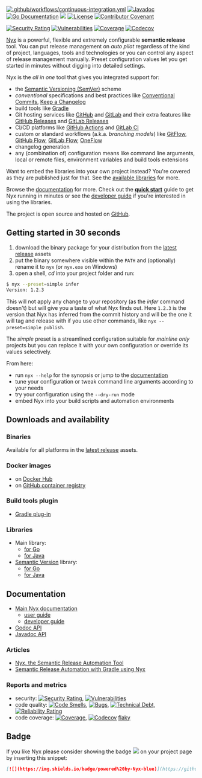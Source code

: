 [![.github/workflows/continuous-integration.yml](https://github.com/mooltiverse/nyx/actions/workflows/continuous-integration.yml/badge.svg?branch=master)](https://github.com/mooltiverse/nyx/actions/workflows/continuous-integration.yml) 
[![Javadoc](https://javadoc.io/badge2/com.mooltiverse.oss.nyx/java/Javadoc.svg)](https://javadoc.io/doc/com.mooltiverse.oss.nyx/java) 
[![Go Documentation](https://godocs.io/github.com/mooltiverse/nyx/modules/go/nyx?status.svg)](https://godocs.io/github.com/mooltiverse/nyx/modules/go/nyx) 
[![](https://img.shields.io/badge/powered%20by-Nyx-blue)](https://github.com/mooltiverse/nyx) 
[![License](https://img.shields.io/badge/License-Apache%202.0-grey.svg)](LICENSE.md) [![Contributor Covenant](https://img.shields.io/badge/Contributor%20Covenant-v2.0%20adopted-grey.svg)](CODE_OF_CONDUCT.md)

[![Security Rating](https://sonarcloud.io/api/project_badges/measure?project=mooltiverse_nyx&metric=security_rating)](https://sonarcloud.io/summary/new_code?id=mooltiverse_nyx) [![Vulnerabilities](https://sonarcloud.io/api/project_badges/measure?project=mooltiverse_nyx&metric=vulnerabilities)](https://sonarcloud.io/summary/new_code?id=mooltiverse_nyx)
[![Coverage](https://sonarcloud.io/api/project_badges/measure?project=mooltiverse_nyx&metric=coverage)](https://sonarcloud.io/summary/new_code?id=mooltiverse_nyx) [![Codecov](https://codecov.io/gh/mooltiverse/nyx/branch/main/graph/badge.svg)](https://codecov.io/gh/mooltiverse/nyx)

[Nyx](https://github.com/mooltiverse/nyx) is a powerful, flexible and extremely configurable **semantic release** tool. You can put release management on *auto pilot* regardless of the kind of project, languages, tools and technologies or you can control any aspect of release management manually. Preset configuration values let you get started in minutes without digging into detailed settings.

Nyx is the *all in one* tool that gives you integrated support for:

* the [Semantic Versioning (SemVer)](https://semver.org/) scheme
* *conventional* specifications and best practices like [Conventional Commits](https://www.conventionalcommits.org/), [Keep a Changelog](https://keepachangelog.com/)
* build tools like [Gradle](https://gradle.org/)
* Git hosting services like [GitHub](https://github.com/) and [GitLab](https://gitlab.com/) and their extra features like [GitHub Releases](https://docs.github.com/en/github/administering-a-repository/about-releases) and [GitLab Releases](https://docs.gitlab.com/ee/user/project/releases/)
* CI/CD platforms like [GitHub Actions](https://docs.github.com/en/free-pro-team@latest/actions/guides/about-continuous-integration) and [GitLab CI](https://docs.gitlab.com/ee/ci/)
* custom or standard workflows (a.k.a. *branching models*) like [GitFlow](https://nvie.com/posts/a-successful-git-branching-model/), [GitHub Flow](https://help.github.com/en/github/collaborating-with-issues-and-pull-requests/github-flow), [GitLab Flow](https://docs.gitlab.com/ee/topics/gitlab_flow.html), [OneFlow](https://www.endoflineblog.com/oneflow-a-git-branching-model-and-workflow)
* changelog generation
* any (combination of) configuration means like command line arguments, local or remote files, environment variables and build tools extensions

Want to embed the libraries into your own project instead? You're covered as they are published just for that. See the [available libraries](#libraries) for more.

Browse the [documentation](https://mooltiverse.github.io/nyx/) for more. Check out the [**quick start**](https://mooltiverse.github.io/nyx/guide/user/quick-start/) guide to get Nyx running in minutes or see the [developer guide](https://mooltiverse.github.io/nyx/guide/developer/) if you're interested in using the libraries.

The project is open source and hosted on [GitHub](https://github.com/mooltiverse/nyx).

## Getting started in 30 seconds

1. download the binary package for your distribution from the [latest release](https://github.com/mooltiverse/nyx/releases/latest) assets
2. put the binary somewhere visible within the `PATH` and (optionally) rename it to `nyx` (or `nyx.exe` on Windows)
3. open a shell, *cd* into your project folder and run:

```bash
$ nyx --preset=simple infer
Version: 1.2.3
```

This will not apply any change to your repository (as the *infer* command doesn't) but will give you a taste of what Nyx finds out. Here `1.2.3` is the version that Nyx has inferred from the commit history and will be the one it will tag and release with if you use other commands, like `nyx --preset=simple publish`.

The *simple* preset is a streamlined configuration suitable for *mainline only* projects but you can replace it with your own configuration or override its values selectively.

From here:

* run `nyx --help` for the synopsis or jump to the [documentation](https://mooltiverse.github.io/nyx/)
* tune your configuration or tweak command line arguments according to your needs
* try your configuration using the `--dry-run` mode
* embed Nyx into your build scripts and automation environments

## Downloads and availability

### Binaries

Available for all platforms in the [latest release](https://github.com/mooltiverse/nyx/releases/latest) assets.

### Docker images

* on [Docker Hub](https://hub.docker.com/repository/docker/mooltiverse/nyx)
* on [GitHub container registry](https://github.com/mooltiverse/nyx/pkgs/container/nyx)

### Build tools plugin

* [Gradle plug-in](https://plugins.gradle.org/plugin/com.mooltiverse.oss.nyx)

### Libraries

* Main library:
  * [for Go](https://mooltiverse.github.io/nyx/guide/developer/go/nyx-main/)
  * [for Java](https://mooltiverse.github.io/nyx/guide/developer/java/nyx-main/)
* [Semantic Version](https://semver.org/) library:
  * [for Go](https://mooltiverse.github.io/nyx/guide/developer/java/semantic-version/)
  * [for Java](https://mooltiverse.github.io/nyx/guide/developer/java/semantic-version/)

## Documentation

* [Main Nyx documentation](https://mooltiverse.github.io/nyx/)
  * [user guide](https://mooltiverse.github.io/nyx/guide/user/)
  * [developer guide](https://mooltiverse.github.io/nyx/guide/developer/)
* [Godoc API](https://godocs.io/github.com/mooltiverse/nyx/modules/go/nyx)
* [Javadoc API](https://javadoc.io/doc/com.mooltiverse.oss.nyx/java)
  
### Articles

* [Nyx, the Semantic Release Automation Tool](https://levelup.gitconnected.com/nyx-the-semantic-release-automation-tool-4e2dfa949f38)
* [Semantic Release Automation with Gradle using Nyx](https://levelup.gitconnected.com/semantic-release-automation-with-gradle-using-nyx-ba345235a365)

### Reports and metrics

* security: [![Security Rating](https://sonarcloud.io/api/project_badges/measure?project=mooltiverse_nyx&metric=security_rating)](https://sonarcloud.io/summary/new_code?id=mooltiverse_nyx), [![Vulnerabilities](https://sonarcloud.io/api/project_badges/measure?project=mooltiverse_nyx&metric=vulnerabilities)](https://sonarcloud.io/summary/new_code?id=mooltiverse_nyx)
* code quality: [![Code Smells](https://sonarcloud.io/api/project_badges/measure?project=mooltiverse_nyx&metric=code_smells)](https://sonarcloud.io/summary/new_code?id=mooltiverse_nyx), [![Bugs](https://sonarcloud.io/api/project_badges/measure?project=mooltiverse_nyx&metric=bugs)](https://sonarcloud.io/summary/new_code?id=mooltiverse_nyx), [![Technical Debt](https://sonarcloud.io/api/project_badges/measure?project=mooltiverse_nyx&metric=sqale_index)](https://sonarcloud.io/summary/new_code?id=mooltiverse_nyx), [![Reliability Rating](https://sonarcloud.io/api/project_badges/measure?project=mooltiverse_nyx&metric=reliability_rating)](https://sonarcloud.io/summary/new_code?id=mooltiverse_nyx)
* code coverage: [![Coverage](https://sonarcloud.io/api/project_badges/measure?project=mooltiverse_nyx&metric=coverage)](https://sonarcloud.io/summary/new_code?id=mooltiverse_nyx), [![Codecov](https://codecov.io/gh/mooltiverse/nyx/branch/main/graph/badge.svg)](https://codecov.io/gh/mooltiverse/nyx) [flaky](https://github.com/mooltiverse/nyx/issues/151)

## Badge

If you like Nyx please consider showing the badge [![](https://img.shields.io/badge/powered%20by-Nyx-blue)](https://github.com/mooltiverse/nyx) on your project page by inserting this snippet:

```md
[![](https://img.shields.io/badge/powered%20by-Nyx-blue)](https://github.com/mooltiverse/nyx)
```
